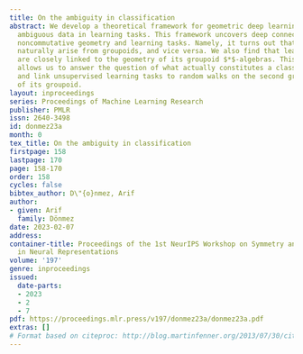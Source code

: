 ```yaml
---
title: On the ambiguity in classification
abstract: We develop a theoretical framework for geometric deep learning that incorporates
  ambiguous data in learning tasks. This framework uncovers deep connections between
  noncommutative geometry and learning tasks. Namely, it turns out that learning tasks
  naturally arise from groupoids, and vice versa. We also find that learning tasks
  are closely linked to the geometry of its groupoid $*$-algebras. This point of view
  allows us to answer the question of what actually constitutes a classification problem
  and link unsupervised learning tasks to random walks on the second groupoid cohomology
  of its groupoid.
layout: inproceedings
series: Proceedings of Machine Learning Research
publisher: PMLR
issn: 2640-3498
id: donmez23a
month: 0
tex_title: On the ambiguity in classification
firstpage: 158
lastpage: 170
page: 158-170
order: 158
cycles: false
bibtex_author: D\"{o}nmez, Arif
author:
- given: Arif
  family: Dönmez
date: 2023-02-07
address:
container-title: Proceedings of the 1st NeurIPS Workshop on Symmetry and Geometry
  in Neural Representations
volume: '197'
genre: inproceedings
issued:
  date-parts:
  - 2023
  - 2
  - 7
pdf: https://proceedings.mlr.press/v197/donmez23a/donmez23a.pdf
extras: []
# Format based on citeproc: http://blog.martinfenner.org/2013/07/30/citeproc-yaml-for-bibliographies/
---
```

